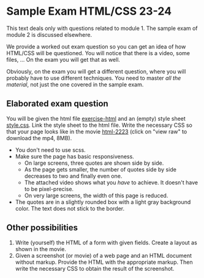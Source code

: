 Sample Exam HTML/CSS 23-24
==============================

This text deals only with questions related to module 1. The sample exam of module 2 is discussed elsewhere.

We provide a worked out exam question so you can get an idea of how HTML/CSS will be questioned. You will notice that there is a video, some files, ... On the exam you will get that as well.

Obviously, on the exam you will get a different question, where you will probably have to use different techniques. You need to master _all the material_, not just the one covered in the sample exam.

Elaborated exam question
-----------------------

You will be given the html file [exercise-html](html-exercise/exercise-html.html) and an (empty) style sheet [style.css](html-exercise/style.css). Link the style sheet to the html file. Write the necessary CSS so that your page looks like in the movie [html-2223](html-exercise/html-2223.mp4) (click on "view raw" to download the mp4, 8MB).

* You don't need to use scss.
* Make sure the page has basic responsiveness.
    * On large screens, three quotes are shown side by side.
    * As the page gets smaller, the number of quotes side by side decreases to two and finally even one.
    * The attached video shows what you _have_ to achieve. It doesn't have to be pixel-precise.
    * On very large screens, the width of this page is reduced.
* The quotes are in a slightly rounded box with a light gray background color. The text does not stick to the border.

Other possibilities
--------------------

1.  Write (yourself) the HTML of a form with given fields. Create a layout as shown in the movie.
2.  Given a screenshot (or movie) of a web page and an HTML document without markup. Provide the HTML with the appropriate markup. Then write the necessary CSS to obtain the result of the screenshot.